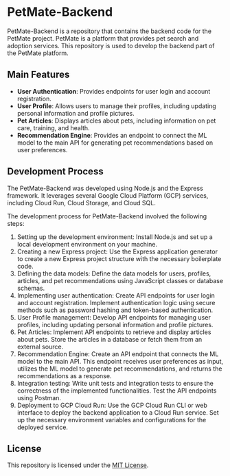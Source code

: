 # PetMate-Backend

PetMate-Backend is a repository that contains the backend code for the PetMate project. PetMate is a platform that provides pet search and adoption services. This repository is used to develop the backend part of the PetMate platform.

## Main Features

- **User Authentication**: Provides endpoints for user login and account registration.
- **User Profile**: Allows users to manage their profiles, including updating personal information and profile pictures.
- **Pet Articles**: Displays articles about pets, including information on pet care, training, and health.
- **Recommendation Engine**: Provides an endpoint to connect the ML model to the main API for generating pet recommendations based on user preferences.

## Development Process

The PetMate-Backend was developed using Node.js and the Express framework. It leverages several Google Cloud Platform (GCP) services, including Cloud Run, Cloud Storage, and Cloud SQL.

The development process for PetMate-Backend involved the following steps:

1. Setting up the development environment: Install Node.js and set up a local development environment on your machine.
2. Creating a new Express project: Use the Express application generator to create a new Express project structure with the necessary boilerplate code.
3. Defining the data models: Define the data models for users, profiles, articles, and pet recommendations using JavaScript classes or database schemas.
4. Implementing user authentication: Create API endpoints for user login and account registration. Implement authentication logic using secure methods such as password hashing and token-based authentication.
5. User Profile management: Develop API endpoints for managing user profiles, including updating personal information and profile pictures.
6. Pet Articles: Implement API endpoints to retrieve and display articles about pets. Store the articles in a database or fetch them from an external source.
7. Recommendation Engine: Create an API endpoint that connects the ML model to the main API. This endpoint receives user preferences as input, utilizes the ML model to generate pet recommendations, and returns the recommendations as a response.
8. Integration testing: Write unit tests and integration tests to ensure the correctness of the implemented functionalities. Test the API endpoints using Postman.
9. Deployment to GCP Cloud Run: Use the GCP Cloud Run CLI or web interface to deploy the backend application to a Cloud Run service. Set up the necessary environment variables and configurations for the deployed service.



## License

This repository is licensed under the [MIT License](https://opensource.org/licenses/MIT).
